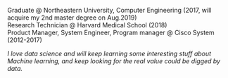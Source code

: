 Graduate @ Northeastern University, Computer Engineering (2017, will acquire my 2nd master degree on Aug.2019)  
Research Technician @ Harvard Medical School (2018)  
Product Manager, System Engineer, Program manager @ Cisco System (2012-2017)  

*I love data science and will keep learning some interesting stuff about Machine learning, and keep looking for the real value could be digged by data.*
